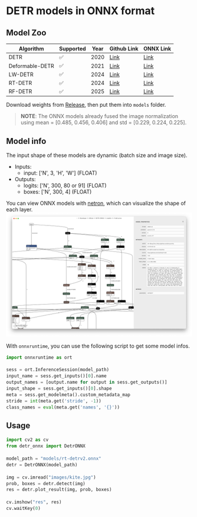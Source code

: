 DETR models in ONNX format
==========================

## Model Zoo

Algorithm|Supported|Year|Github Link|ONNX Link
--|--|--|--|--
DETR|✅|2020|[Link](https://github.com/facebookresearch/detr)|[Link](https://github.com/zhouzq-thu/DETR-ONNX/releases/download/v1.0.0/detr.onnx.zip)
Deformable-DETR|✅|2021|[Link](https://github.com/fundamentalvision/Deformable-DETR)|[Link](https://github.com/zhouzq-thu/DETR-ONNX/releases/download/v1.0.0/deformable_detr.onnx.zip)
LW-DETR|✅|2024|[Link](https://github.com/Atten4Vis/LW-DETR)|[Link](https://github.com/zhouzq-thu/DETR-ONNX/releases/download/v1.0.0/lw-detr.onnx.zip)
RT-DETR|✅|2024|[Link](https://github.com/lyuwenyu/RT-DETR)|[Link](https://github.com/zhouzq-thu/DETR-ONNX/releases/download/v1.0.0/rt-detrv2.onnx.zip)
RF-DETR|✅|2025|[Link](https://github.com/roboflow/rf-detr)|[Link](https://github.com/zhouzq-thu/DETR-ONNX/releases/download/v1.0.0/rf-detr.onnx.zip)

Download weights from [Release](https://github.com/zhouzq-thu/DETR-ONNX/releases), then put them into `models` folder.

> **NOTE**: The ONNX models already fused the image normalization using mean = [0.485, 0.456, 0.406] and std = [0.229, 0.224, 0.225].

## Model info

The input shape of these models are dynamic (batch size and image size).

- Inputs:
  - input: ['N', 3, 'H', 'W'] (FLOAT)
- Outputs:
  - logits: ['N', 300, 80 or 91] (FLOAT)
  - boxes: ['N', 300, 4] (FLOAT)

You can view ONNX models with [netron](https://github.com/lutzroeder/netron), which can visualize the shape of each layer.
![](models/rf-detr.png)

With `onnxruntime`, you can use the following script to get some model infos.

```python
import onnxruntime as ort

sess = ort.InferenceSession(model_path)
input_name = sess.get_inputs()[0].name
output_names = [output.name for output in sess.get_outputs()]
input_shape = sess.get_inputs()[0].shape
meta = sess.get_modelmeta().custom_metadata_map
stride = int(meta.get('stride', -1))
class_names = eval(meta.get('names', '{}'))
```

## Usage

```python
import cv2 as cv
from detr_onnx import DetrONNX

model_path = "models/rt-detrv2.onnx"
detr = DetrONNX(model_path)

img = cv.imread("images/kite.jpg")
prob, boxes = detr.detect(img)
res = detr.plot_result(img, prob, boxes)

cv.imshow("res", res)
cv.waitKey(0)
```
